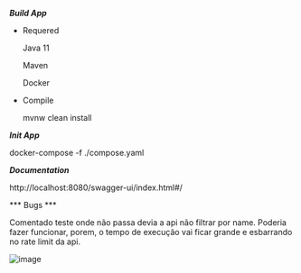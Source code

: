 
***Build App***
  
  - Requered
    
    Java 11
    
    Maven

    Docker
    
  - Compile
    
    mvnw clean install
  
***Init App***
 
 docker-compose -f ./compose.yaml

***Documentation***

http://localhost:8080/swagger-ui/index.html#/


*** Bugs ***

Comentado teste onde não passa devia a api não filtrar por name. Poderia fazer funcionar, porem, o tempo de execução vai ficar grande e esbarrando no rate limit da api.

![image](https://user-images.githubusercontent.com/9610355/128448781-84941c0f-7c7a-4329-a7a6-f5f993ba601e.png)
